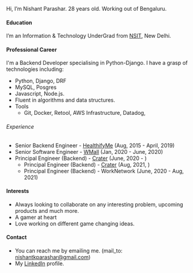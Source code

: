 Hi, I’m Nishant Parashar. 28 years old. Working out of Bengaluru.

#### Education

I’m an Information & Technology UnderGrad from [NSIT](https://en.wikipedia.org/wiki/Netaji_Subhas_University_of_Technology), New Delhi.

#### Professional Career

I'm a Backend Developer specialising in Python-Django. I have a grasp of technologies including:

- Python, Django, DRF
- MySQL, Posgres
- Javascript, Node.js.
- Fluent in algorithms and data structures.
- Tools
  - Git, Docker, Retool, AWS Infrastructure, Datadog,

###### Experience

- Senior Backend Engineer - [HealthifyMe](https://www.linkedin.com/company/healthifyme/) (Aug, 2015 - April, 2019)
- Senior Software Engineer - [WMall](https://www.linkedin.com/company/blitzscale/) (Jan, 2020 - June, 2020)
- Principal Engineer (Backend) - [Crater](https://www.linkedin.com/company/craterclub/) (June, 2020 - )
  - Principal Engineer (Backend) - [Crater](https://www.linkedin.com/company/craterclub/) (Aug, 2021, )
  - Principal Engineer (Backend) - WorkNetwork (June, 2020 - Aug, 2021)

#### Interests

- Always looking to collaborate on any interesting problem, upcoming products and much more.
- A gamer at heart
- Love working on different game changing ideas.

#### Contact

- You can reach me by emailing me. (mail_to: nishantkparashar@gmail.com)
- My [LinkedIn](https://www.linkedin.com/in/nishant-k-parashar/) profile.

<!---
sujanian07/sujanian07 is a ✨ special ✨ repository because its `README.md` (this file) appears on your GitHub profile.
You can click the Preview link to take a look at your changes.
--->
